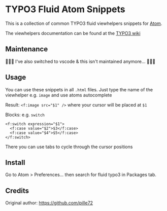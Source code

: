 # TYPO3 Fluid Atom Snippets

This is a collection of common TYPO3 fluid viewhelpers snippets for [Atom](https://atom.io/ "Atom").

The viewhelpers documentation can be found at the [TYPO3 wiki](http://wiki.typo3.org/Fluid "TYPO3 wiki")

## Maintenance

🚧🚧🚧 I've also switched to vscode & this isn't maintained anymore... 🚧🚧🚧

## Usage

You can use these snippets in all `.html` files. Just type the name of the viewhelper e.g. `image` and use atoms autocomplete

Result: `<f:image src="$1" />` where your cursor will be placed at `$1`

Blocks: e.g. `switch`

```
<f:switch expression="$1">
  <f:case value="$2">$3</f:case>
  <f:case value="$4">$5</f:case>
</f:switch>

```

There you can use tabs to cycle through the cursor positions

## Install
Go to Atom > Preferences... then search for fluid typo3 in Packages tab.

## Credits
Original author: https://github.com/pille72
